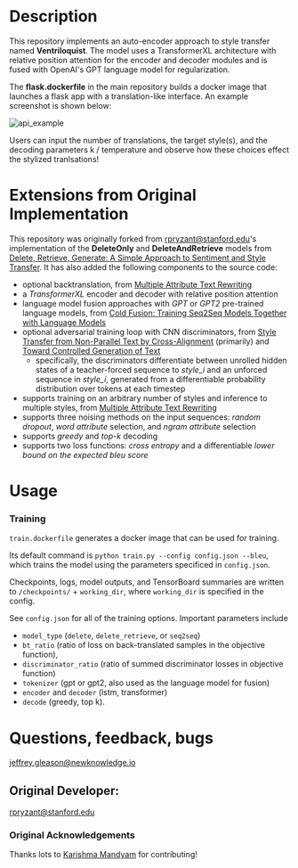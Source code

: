 # Description

This repository implements an auto-encoder approach to style transfer named **Ventriloquist**. The model uses a TransformerXL architecture with relative position attention for the encoder and decoder modules and is fused with OpenAI's GPT language model for regularization. 

The **flask.dockerfile** in the main repository builds a docker image that launches a flask app with a translation-like interface. An example screenshot is shown below:

![api_example](https://github.com/NewKnowledge/delete_retrieve_generate/blob/jg/discriminator/screenshots/api_example.png)

Users can input the number of translations, the target style(s), and the decoding parameters k / temperature and observe how these choices effect the stylized tranlsations!

# Extensions from Original Implementation

This repository was originally forked from rpryzant@stanford.edu's implementation of the **DeleteOnly** and **DeleteAndRetrieve** models from [Delete, Retrieve, Generate:
A Simple Approach to Sentiment and Style Transfer](https://arxiv.org/pdf/1804.06437.pdf). It has also added the following components to the source code:

* optional backtranslation, from [Multiple Attribute Text Rewriting](https://research.fb.com/wp-content/uploads/2019/04/Multiple-Attribute-Text-Rewriting.pdf)
* a *TransformerXL* encoder and decoder with relative position attention
* language model fusion approaches with *GPT* or *GPT2* pre-trained language models, from [Cold Fusion: Training Seq2Seq Models Together with Language Models](https://arxiv.org/pdf/1708.06426.pdf)
* optional adversarial training loop with CNN discriminators, from [Style Transfer from Non-Parallel Text by
Cross-Alignment](https://arxiv.org/pdf/1705.09655.pdf) (primarily) and [Toward Controlled Generation of Text](https://arxiv.org/abs/1703.00955.pdf)
    * specifically, the discriminators differentiate between unrolled hidden states of a teacher-forced sequence to *style_i* and an unforced sequence in *style_i*, generated from a differentiable probability distribution over tokens at each timestep
* supports training on an arbitrary number of styles and inference to multiple styles, from [Multiple Attribute Text Rewriting](https://research.fb.com/wp-content/uploads/2019/04/Multiple-Attribute-Text-Rewriting.pdf)
* supports three noising methods on the input sequences: *random dropout*, *word attribute* selection, and *ngram attribute* selection 
* supports *greedy* and *top-k* decoding
* supports two loss functions: *cross entropy* and a differentiable *lower bound on the expected bleu score*

# Usage

### Training

`train.dockerfile` generates a docker image that can be used for training.

Its default command is `python train.py --config config.json --bleu`, which trains the model using the parameters specificed in `config.json`.

Checkpoints, logs, model outputs, and TensorBoard summaries are written to `/checkpoints/` + `working_dir`, where `working_dir` is specified in the config.

See `config.json` for all of the training options. Important parameters include 

* `model_type` (`delete`, `delete_retrieve`, or `seq2seq`)
* `bt_ratio` (ratio of loss on back-translated samples in the objective function), 
* `discriminator_ratio` (ratio of summed discriminator losses in objective function)
* `tokenizer` (gpt or gpt2, also used as the language model for fusion)
* `encoder` and `decoder` (lstm, transformer)
* `decode` (greedy, top k).

# Questions, feedback, bugs

jeffrey.gleason@newknowledge.io

## Original Developer:

rpryzant@stanford.edu

### Original Acknowledgements

Thanks lots to [Karishma Mandyam](https://github.com/kmandyam) for contributing! 

